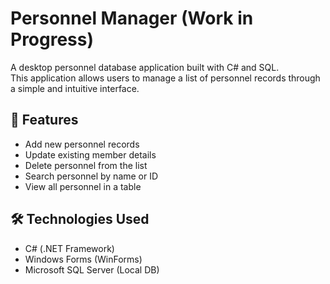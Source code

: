 # Personnel Manager (Work in Progress)

A desktop personnel database application built with C# and SQL.  
This application allows users to manage a list of personnel records through a simple and intuitive interface.

## 🚀 Features
- Add new personnel records
- Update existing member details
- Delete personnel from the list
- Search personnel by name or ID
- View all personnel in a table

## 🛠️ Technologies Used
- C# (.NET Framework)
- Windows Forms (WinForms)
- Microsoft SQL Server (Local DB)

